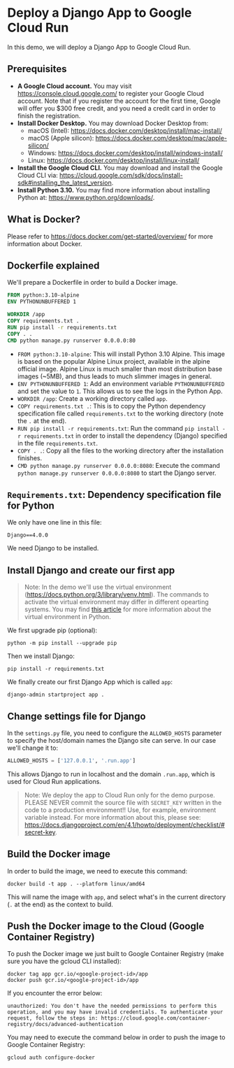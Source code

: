 # Deploy a Django App to Google Cloud Run

In this demo, we will deploy a Django App to Google Cloud Run.

## Prerequisites

- **A Google Cloud account.** You may visit https://console.cloud.google.com/ to register your Google Cloud account. Note that if you register the account for the first time, Google will offer you $300 free credit, and you need a credit card in order to finish the registration.
- **Install Docker Desktop.** You may download Docker Desktop from:
    - macOS (Intel): https://docs.docker.com/desktop/install/mac-install/
    - macOS (Apple silicon): https://docs.docker.com/desktop/mac/apple-silicon/
    - Windows: https://docs.docker.com/desktop/install/windows-install/
    - Linux: https://docs.docker.com/desktop/install/linux-install/
- **Install the Google Cloud CLI.** You may download and install the Google Cloud CLI via: https://cloud.google.com/sdk/docs/install-sdk#installing_the_latest_version.
- **Install Python 3.10.** You may find more information about installing Python at: https://www.python.org/downloads/.

## What is Docker?

Please refer to https://docs.docker.com/get-started/overview/ for more information about Docker.

## Dockerfile explained

We'll prepare a Dockerfile in order to build a Docker image.

```Dockerfile
FROM python:3.10-alpine
ENV PYTHONUNBUFFERED 1

WORKDIR /app
COPY requirements.txt .
RUN pip install -r requirements.txt
COPY . .
CMD python manage.py runserver 0.0.0.0:80
```

- `FROM python:3.10-alpine`: This will install Python 3.10 Alpine. This image is based on the popular Alpine Linux project, available in the alpine official image. Alpine Linux is much smaller than most distribution base images (~5MB), and thus leads to much slimmer images in general.
- `ENV PYTHONUNBUFFERED 1`: Add an environment variable `PYTHONUNBUFFERED` and set the value to `1`. This allows us to see the logs in the Python App.
- `WORKDIR /app`: Create a working directory called `app`.
- `COPY requirements.txt .`: This is to copy the Python dependency specification file called `requirements.txt` to the working directory (note the `.` at the end).
- `RUN pip install -r requirements.txt`: Run the command `pip install -r requirements.txt` in order to install the dependency (Django) specified in the file `requirements.txt`.
- `COPY . .`: Copy all the files to the working directory after the installation finishes.
- `CMD python manage.py runserver 0.0.0.0:8080`: Execute the command `python manage.py runserver 0.0.0.0:8080` to start the Django server.

## `Requirements.txt`: Dependency specification file for Python

We only have one line in this file:

```
Django==4.0.0
```

We need Django to be installed.

## Install Django and create our first app

> Note: In the demo we'll use the virtual environment (https://docs.python.org/3/library/venv.html). The commands to activate the virtual environment may differ in different opearting systems. You may find [this article](https://tutorial.djangogirls.org/en/installation/#virtualenv) for more information about the virtual environment in Python.

We first upgrade pip (optional):

```
python -m pip install --upgrade pip
```

Then we install Django:

```
pip install -r requirements.txt
```

We finally create our first Django App which is called `app`:

```
django-admin startproject app .
```

## Change settings file for Django

In the `settings.py` file, you need to configure the `ALLOWED_HOSTS` parameter to specify the host/domain names the Django site can serve. In our case we'll change it to:

```Python
ALLOWED_HOSTS = ['127.0.0.1', '.run.app']
```

This allows Django to run in localhost and the domain `.run.app`, which is used for Cloud Run applications.

> Note: We deploy the app to Cloud Run only for the demo purpose. PLEASE NEVER commit the source file with `SECRET_KEY` written in the code to a production environment!! Use, for example, environment variable instead. For more information about this, please see: https://docs.djangoproject.com/en/4.1/howto/deployment/checklist/#secret-key.


## Build the Docker image

In order to build the image, we need to execute this command:

```
docker build -t app . --platform linux/amd64
```

This will name the image with `app`, and select what's in the current directory (`.` at the end) as the context to build.

## Push the Docker image to the Cloud (Google Container Registry)

To push the Docker image we just built to Google Container Registry (make sure you have the gcloud CLI installed):

```
docker tag app gcr.io/<google-project-id>/app
docker push gcr.io/<google-project-id>/app
```

If you encounter the error below:

```
unauthorized: You don't have the needed permissions to perform this operation, and you may have invalid credentials. To authenticate your request, follow the steps in: https://cloud.google.com/container-registry/docs/advanced-authentication
```

You may need to execute the command below in order to push the image to Google Container Registry:

```
gcloud auth configure-docker
```
